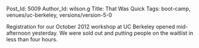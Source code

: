 Post_Id: 5009
Author_Id: wilson.g
Title: That Was Quick
Tags: boot-camp, venues/uc-berkeley, versions/version-5-0

<p>Registration for our October 2012 workshop at UC Berkeley opened mid-afternoon yesterday. We were sold out and putting people on the waitlist in less than four hours.</p>
